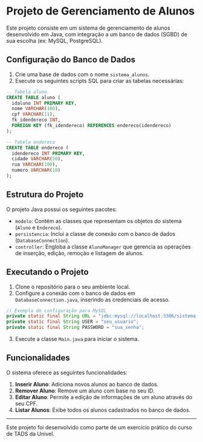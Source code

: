 # Projeto de Gerenciamento de Alunos

Este projeto consiste em um sistema de gerenciamento de alunos desenvolvido em Java, com integração a um banco de dados (SGBD) de sua escolha (ex: MySQL, PostgreSQL).

## Configuração do Banco de Dados

1. Crie uma base de dados com o nome `sistema_alunos`.
2. Execute os seguintes scripts SQL para criar as tabelas necessárias:

```sql
-- Tabela aluno
CREATE TABLE aluno (
  idaluno INT PRIMARY KEY,
  nome VARCHAR(100),
  cpf VARCHAR(11),
  fk_idendereco INT,
  FOREIGN KEY (fk_idendereco) REFERENCES endereco(idendereco)
);

-- Tabela endereco
CREATE TABLE endereco (
  idendereco INT PRIMARY KEY,
  cidade VARCHAR(50),
  rua VARCHAR(100),
  numero VARCHAR(10)
);
```

## Estrutura do Projeto

O projeto Java possui os seguintes pacotes:

- `modelo`: Contém as classes que representam os objetos do sistema (`Aluno` e `Endereco`).
- `persistencia`: Inclui a classe de conexão com o banco de dados (`DatabaseConnection`).
- `controller`: Engloba a classe `AlunoManager` que gerencia as operações de inserção, edição, remoção e listagem de alunos.

## Executando o Projeto

1. Clone o repositório para o seu ambiente local.
2. Configure a conexão com o banco de dados em `DatabaseConnection.java`, inserindo as credenciais de acesso.

```java
// Exemplo de configuração para MySQL
private static final String URL = "jdbc:mysql://localhost:3306/sistema_alunos";
private static final String USER = "seu_usuario";
private static final String PASSWORD = "sua_senha";
```

3. Execute a classe `Main.java` para iniciar o sistema.

## Funcionalidades

O sistema oferece as seguintes funcionalidades:

1. **Inserir Aluno**: Adiciona novos alunos ao banco de dados.
2. **Remover Aluno**: Remove um aluno com base no seu ID.
3. **Editar Aluno**: Permite a edição de informações de um aluno através do seu CPF.
4. **Listar Alunos**: Exibe todos os alunos cadastrados no banco de dados.

---

Este projeto foi desenvolvido como parte de um exercício prático do curso de TADS da Univel.
